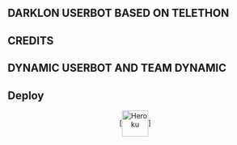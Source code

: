 ## DARKLON USERBOT BASED ON TELETHON

## CREDITS 
## DYNAMIC USERBOT AND TEAM DYNAMIC

## Deploy
<p align="center"><a href="https://heroku.com/deploy?template=https://github.com/HACKERBOTTELEGRAM/DARKLONX"> [<img align="center" alt="Heroku" width="52px" src="https://www.nicepng.com/png/full/223-2233246_heroku-logo-salesforce-heroku.png" />]
